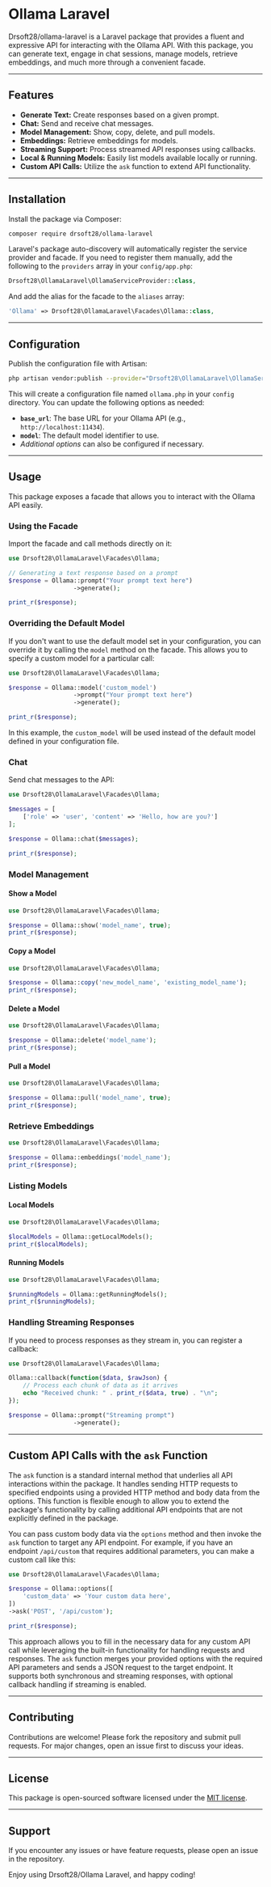 # Ollama Laravel

Drsoft28/ollama-laravel is a Laravel package that provides a fluent and expressive API for interacting with the Ollama API. With this package, you can generate text, engage in chat sessions, manage models, retrieve embeddings, and much more through a convenient facade.

---

## Features

- **Generate Text:** Create responses based on a given prompt.
- **Chat:** Send and receive chat messages.
- **Model Management:** Show, copy, delete, and pull models.
- **Embeddings:** Retrieve embeddings for models.
- **Streaming Support:** Process streamed API responses using callbacks.
- **Local & Running Models:** Easily list models available locally or running.
- **Custom API Calls:** Utilize the `ask` function to extend API functionality.

---

## Installation

Install the package via Composer:

```bash
composer require drsoft28/ollama-laravel
```

Laravel's package auto-discovery will automatically register the service provider and facade. If you need to register them manually, add the following to the `providers` array in your `config/app.php`:

```php
Drsoft28\OllamaLaravel\OllamaServiceProvider::class,
```

And add the alias for the facade to the `aliases` array:

```php
'Ollama' => Drsoft28\OllamaLaravel\Facades\Ollama::class,
```

---

## Configuration

Publish the configuration file with Artisan:

```bash
php artisan vendor:publish --provider="Drsoft28\OllamaLaravel\OllamaServiceProvider"
```

This will create a configuration file named `ollama.php` in your `config` directory. You can update the following options as needed:

- **`base_url`**: The base URL for your Ollama API (e.g., `http://localhost:11434`).
- **`model`**: The default model identifier to use.
- _Additional options_ can also be configured if necessary.

---

## Usage

This package exposes a facade that allows you to interact with the Ollama API easily.

### Using the Facade

Import the facade and call methods directly on it:

```php
use Drsoft28\OllamaLaravel\Facades\Ollama;

// Generating a text response based on a prompt
$response = Ollama::prompt("Your prompt text here")
                  ->generate();

print_r($response);
```

### Overriding the Default Model

If you don't want to use the default model set in your configuration, you can override it by calling the `model` method on the facade. This allows you to specify a custom model for a particular call:

```php
use Drsoft28\OllamaLaravel\Facades\Ollama;

$response = Ollama::model('custom_model')
                  ->prompt("Your prompt text here")
                  ->generate();

print_r($response);
```

In this example, the `custom_model` will be used instead of the default model defined in your configuration file.

### Chat

Send chat messages to the API:

```php
use Drsoft28\OllamaLaravel\Facades\Ollama;

$messages = [
    ['role' => 'user', 'content' => 'Hello, how are you?']
];

$response = Ollama::chat($messages);

print_r($response);
```

### Model Management

#### Show a Model

```php
use Drsoft28\OllamaLaravel\Facades\Ollama;

$response = Ollama::show('model_name', true);
print_r($response);
```

#### Copy a Model

```php
use Drsoft28\OllamaLaravel\Facades\Ollama;

$response = Ollama::copy('new_model_name', 'existing_model_name');
print_r($response);
```

#### Delete a Model

```php
use Drsoft28\OllamaLaravel\Facades\Ollama;

$response = Ollama::delete('model_name');
print_r($response);
```

#### Pull a Model

```php
use Drsoft28\OllamaLaravel\Facades\Ollama;

$response = Ollama::pull('model_name', true);
print_r($response);
```

### Retrieve Embeddings

```php
use Drsoft28\OllamaLaravel\Facades\Ollama;

$response = Ollama::embeddings('model_name');
print_r($response);
```

### Listing Models

#### Local Models

```php
use Drsoft28\OllamaLaravel\Facades\Ollama;

$localModels = Ollama::getLocalModels();
print_r($localModels);
```

#### Running Models

```php
use Drsoft28\OllamaLaravel\Facades\Ollama;

$runningModels = Ollama::getRunningModels();
print_r($runningModels);
```

### Handling Streaming Responses

If you need to process responses as they stream in, you can register a callback:

```php
use Drsoft28\OllamaLaravel\Facades\Ollama;

Ollama::callback(function($data, $rawJson) {
    // Process each chunk of data as it arrives
    echo "Received chunk: " . print_r($data, true) . "\n";
});

$response = Ollama::prompt("Streaming prompt")
                  ->generate();
```

---

## Custom API Calls with the `ask` Function

The `ask` function is a standard internal method that underlies all API interactions within the package. It handles sending HTTP requests to specified endpoints using a provided HTTP method and body data from the options. This function is flexible enough to allow you to extend the package's functionality by calling additional API endpoints that are not explicitly defined in the package.

You can pass custom body data via the `options` method and then invoke the `ask` function to target any API endpoint. For example, if you have an endpoint `/api/custom` that requires additional parameters, you can make a custom call like this:

```php
use Drsoft28\OllamaLaravel\Facades\Ollama;

$response = Ollama::options([
    'custom_data' => 'Your custom data here',
])
->ask('POST', '/api/custom');

print_r($response);
```

This approach allows you to fill in the necessary data for any custom API call while leveraging the built-in functionality for handling requests and responses. The `ask` function merges your provided options with the required API parameters and sends a JSON request to the target endpoint. It supports both synchronous and streaming responses, with optional callback handling if streaming is enabled.

---

## Contributing

Contributions are welcome! Please fork the repository and submit pull requests. For major changes, open an issue first to discuss your ideas.

---

## License

This package is open-sourced software licensed under the [MIT license](LICENSE).

---

## Support

If you encounter any issues or have feature requests, please open an issue in the repository.

Enjoy using Drsoft28/Ollama Laravel, and happy coding!